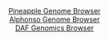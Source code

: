 <div id="Pineapple_Genome_Browser" align="center">
  <a href="https://igv.org/app/?sessionURL=blob:zZJta9swFIX_i6BlA8eW7CSODWG4b0v6kpB6jiGlGMWWHS225EqykzTkv08NG_vSQfNhYyCBdJF0zzl69qAlQlLOgA9sE_VMhIAB5IpvQlzVJZngikjg57iUxACC5EQQlhLg70GOpcLR472.uVKqlr5lUVV3KswKbkrHxBV.5QxvpJnyyrrkZYmXXGDFhbQuBG65RYu2syFLXNem7u2YPSvDClu4rFecSW7VhBXJRr.X_ColBWG8IknVlIoeBSRaj9aYmTn.EsRhkKZEyjuyG2fD4G4czJ3raPG1f7mIpqM46sfnIS0YVo0gw_nW6d7Pcmcy747EqhwEN4HwGINh3D1zrs6vtzUVRA6RiwaO6.mpg6EsI9v_ybMe9ETf9i36Ptm9TLchcu.nE5Wi2c3aU.GZfRGn7zofgIMBSp42mgSQroTrI2g4sG_07H7nbYkGBoSezkdwCvynZwMogdO1Pv60B2pXa16AJC_NER0DcJERAfyOB6GLPM_udd0u9Dx0MPagEeXfC_cmevRcaAe23U9yWioNc5ZIVksTM2a2aW4WryemuWgfJlPnltd3M7jdRKMgnhdt9tgsovUfsjSAbn38QG30I4r.CXcfEWKq5amw0e3rlAfN7CGA63JczMIMjzRoOV1_uxq_G9AbRqeFk3NRYaXP64re_uStxYJipnShpZIuaUnVLtY58g3wke1obEHKS645BKJYfoIGNFAPfv6Np3N4PvwA">Pineapple Genome Browser</a>
</div>
<div id="Alphonso_Genome_Browser" align="center">
  <a href="https://igv.org/app/?sessionURL=blob:zZJbb9owGIb_iyWqTQo5AiGRqimllFDYKmAZPaiKnMQJHomd2k5CQPz3uWjTblapXGya5Av7kw_v9_g5gBoxjikBLjBVo68aBlAA39BmBYsyR19ggThwU5hzpACGUsQQiRFwDyCFXMBgOZcnN0KU3NU0LMpuAUlGVW6psIB7SmDD1ZgW2ojmOYwog4Iyrl0xWFMNZ3W3QREsS1W.bal9LYECajAvN5RwqpWIZGEj7wt_lcIMEVqgsKhygU8BQplHZkzUFH7y1isvjhHnM9ROk0tvNvW.WePgcTIYPQZ3_joYrC9WOCNQVAxdXk_9jnmV3XXMm72XTGbLadlsX9iDkNUqXV4vOtb1xXhXYob4pWEbQ8t2huYrHkwStPufOpcDn9n9cNm7X195.9gnkSRgVrNHYber.vt.lAR_7NwERwXkNK6kDyDeMNs1dMXSB0rfHHRfp8ZQ0XVH8mEUA_fpWQGCwXgrtz8dgGhLaQ3g6KU6CaQAyhLEgNt1dN02HMfs9.ye7jjGUTmAiuV_D.5NsHRs3fRMcxCmOBdS6STkpOQqJESt41TN9mfS_Dya.yOfLdoHyZLNF8NFa93m5Qz5fjB.g6YC5OOnL5StvifTPzHvPUFUEZ2r22R7b2306a5JthHL4rRfG9nCozvxdfomnvPQpJQVUMj9siKXP32rIcOQCFmoMccRzrFo15IibYBrmJbUFsQ0p9JDwLLog67oitHXP_7W0zo.H38A">Alphonso Genome Browser</a>
</div>


<div id="DAF_Genomics_Browser" align="center">
  <a href="https://igv.org/app/?sessionURL=blob:tZFra9swFIb_i2D95Jt8iWtDGF7XrqGXsWZuqEsJZ_ZxLGZZjiQ3aUP..zSvY7CtlEEHkpA4l_fVeXbkHqVioiMp8R0aOZQSi6hGbObA.xYvgaMiaQ2tQotIrFFiVyJJd6QGpSG_OjeVjda9Sl23gtpeYSc4K5WjAgd6W4lBN2hSbd8BDo.ig41ySsFNsgYX2r4RnRIulCUqZXtuj91quQFz_Iwtx5a45EOr2ai6NCaMscqpwbhlXYXbF4z8B2Wz2NtsMc_G.jN8mFXT7GyWXQfHefFhclTkH08X.WRxMGerDvQgcbooxCm97rP7sMGLOlnfrOdejmW0Xqk3wfuD423PJKopjelhECdxFJG9RVpRDgYBKRtJUxpasX9o.WFoP12DaGJmIAUj6e2dRbSE8qtJv90R_dAbUEThehiZWUTICiVJ7cTzYpokfhTGoZckdG_tyCDbVyZ5kl8lsednvj9xvgA3.jVrx_EZoT.Dr4Xxt85m_yum5uQmzMNPj0dBwZrP22LmvRMX7fZciNlfMX0H8Oy3aiE5aBP68XyCAq1R49jpX1SC_d3.Gw--">DAF Genomics Browser</a>
</div>
